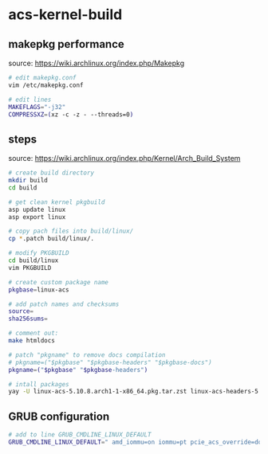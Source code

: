 # acs-kernel-build

## makepkg performance
source: https://wiki.archlinux.org/index.php/Makepkg
```bash
# edit makepkg.conf
vim /etc/makepkg.conf

# edit lines
MAKEFLAGS="-j32"
COMPRESSXZ=(xz -c -z - --threads=0)
```

## steps
source: https://wiki.archlinux.org/index.php/Kernel/Arch_Build_System

```bash
# create build directory
mkdir build
cd build

# get clean kernel pkgbuild
asp update linux
asp export linux

# copy pach files into build/linux/
cp *.patch build/linux/.

# modify PKGBUILD
cd build/linux
vim PKGBUILD

# create custom package name
pkgbase=linux-acs

# add patch names and checksums
source=
sha256sums=

# comment out:
make htmldocs

# patch "pkgname" to remove docs compilation
# pkgname=("$pkgbase" "$pkgbase-headers" "$pkgbase-docs")
pkgname=("$pkgbase" "$pkgbase-headers")

# intall packages
yay -U linux-acs-5.10.8.arch1-1-x86_64.pkg.tar.zst linux-acs-headers-5.10.8.arch1-1-x86_64.pkg.tar.zst
```

## GRUB configuration
```bash
# add to line GRUB_CMDLINE_LINUX_DEFAULT
GRUB_CMDLINE_LINUX_DEFAULT=" amd_iommu=on iommu=pt pcie_acs_override=downstream,multifunction "
```
